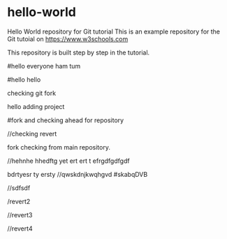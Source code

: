 # hello-world
Hello World repository for Git tutorial
This is an example repository for the Git tutoial on https://www.w3schools.com

This repository is built step by step in the tutorial.

#hello everyone ham tum

#hello hello


checking git fork


hello adding project

#fork and checking ahead for repository


//checking revert

fork checking from main repository.


//hehnhe
hhedftg yet ert ert t efrgdfgdfgdf 

bdrtyesr ty ersty
//qwskdnjkwqhgvd
#skabqDVB

//sdfsdf

/revert2

//revert3

//revert4